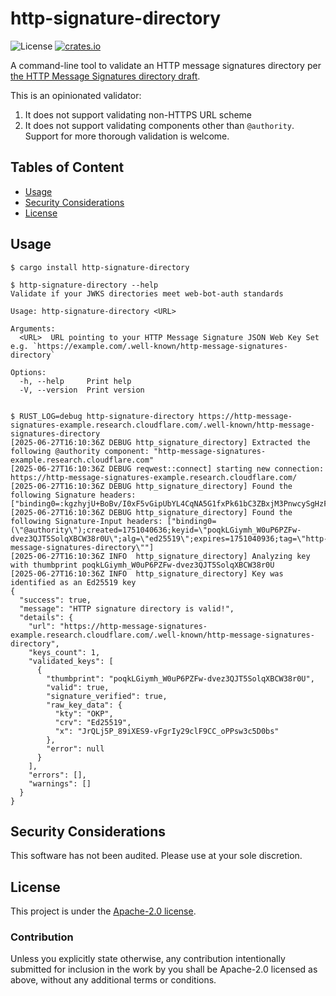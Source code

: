 # http-signature-directory

![License](https://img.shields.io/crates/l/web-bot-auth.svg)
[![crates.io](https://img.shields.io/crates/v/http-signature-directory.svg)][crates.io]

[crates.io]: https://crates.io/crates/http-signature-directory

A command-line tool to validate an HTTP message signatures directory per [the HTTP Message Signatures directory draft](https://www.ietf.org/archive/id/draft-meunier-http-message-signatures-directory-00.html).

This is an opinionated validator:

1. It does not support validating non-HTTPS URL scheme
2. It does not support validating components other than `@authority`. Support for more thorough validation is welcome.

## Tables of Content

- [Usage](#usage)
- [Security Considerations](#security-considerations)
- [License](#license)


## Usage

```
$ cargo install http-signature-directory

$ http-signature-directory --help
Validate if your JWKS directories meet web-bot-auth standards

Usage: http-signature-directory <URL>

Arguments:
  <URL>  URL pointing to your HTTP Message Signature JSON Web Key Set e.g. `https://example.com/.well-known/http-message-signatures-directory`

Options:
  -h, --help     Print help
  -V, --version  Print version


$ RUST_LOG=debug http-signature-directory https://http-message-signatures-example.research.cloudflare.com/.well-known/http-message-signatures-directory
[2025-06-27T16:10:36Z DEBUG http_signature_directory] Extracted the following @authority component: "http-message-signatures-example.research.cloudflare.com"
[2025-06-27T16:10:36Z DEBUG reqwest::connect] starting new connection: https://http-message-signatures-example.research.cloudflare.com/
[2025-06-27T16:10:36Z DEBUG http_signature_directory] Found the following Signature headers: ["binding0=:kgzhyjU+BoBv/I0xF5vGipUbYL4CqNA5G1fxPk61bC3ZBxjM3PnwcySgHzFCSbX5d5DU8Mjd8l/O3Nl4yV0gCw==:"]
[2025-06-27T16:10:36Z DEBUG http_signature_directory] Found the following Signature-Input headers: ["binding0=(\"@authority\");created=1751040636;keyid=\"poqkLGiymh_W0uP6PZFw-dvez3QJT5SolqXBCW38r0U\";alg=\"ed25519\";expires=1751040936;tag=\"http-message-signatures-directory\""]
[2025-06-27T16:10:36Z INFO  http_signature_directory] Analyzing key with thumbprint poqkLGiymh_W0uP6PZFw-dvez3QJT5SolqXBCW38r0U
[2025-06-27T16:10:36Z INFO  http_signature_directory] Key was identified as an Ed25519 key
{
  "success": true,
  "message": "HTTP signature directory is valid!",
  "details": {
    "url": "https://http-message-signatures-example.research.cloudflare.com/.well-known/http-message-signatures-directory",
    "keys_count": 1,
    "validated_keys": [
      {
        "thumbprint": "poqkLGiymh_W0uP6PZFw-dvez3QJT5SolqXBCW38r0U",
        "valid": true,
        "signature_verified": true,
        "raw_key_data": {
          "kty": "OKP",
          "crv": "Ed25519",
          "x": "JrQLj5P_89iXES9-vFgrIy29clF9CC_oPPsw3c5D0bs"
        },
        "error": null
      }
    ],
    "errors": [],
    "warnings": []
  }
}
```

## Security Considerations

This software has not been audited. Please use at your sole discretion.

## License

This project is under the [Apache-2.0 license](./LICENSE).

### Contribution

Unless you explicitly state otherwise, any contribution intentionally submitted for inclusion in the work by you shall be Apache-2.0 licensed as above, without any additional terms or conditions.
